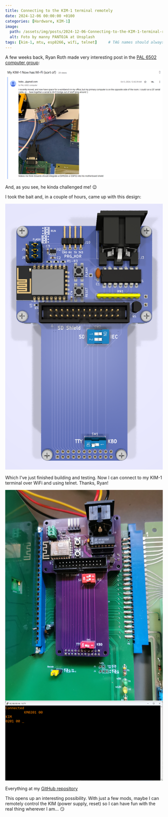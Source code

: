 ```yaml
---
title: Connecting to the KIM-1 terminal remotely
date: 2024-12-06 00:00:00 +0100
categories: [Hardware, KIM-1]
image:
  path: /assets/img/posts/2024-12-06-Connecting-to-the-KIM-1-terminal-remotely/preview.png
  alt: Foto by manny PANTOJA at Unsplash
tags: [kim-1, mtu, esp8266, wifi, telnet]     # TAG names should always be lowercase
---
```

A few weeks back, Ryan Roth made very interesting post in the [PAL 6502 computer group](https://groups.google.com/g/pal6502):

![img-description](/assets/img/posts/2024-12-06-Connecting-to-the-KIM-1-terminal-remotely/group-post.png)

And, as you see, he kinda challenged me! :wink:

I took the bait and, in a couple of hours, came up with this design:

![img-description](/assets/img/posts/2024-12-06-Connecting-to-the-KIM-1-terminal-remotely/kim-1-aux-card-esp.png)

Which I've just finished building and testing. Now I can connect to my KIM-1 terminal over WiFi and using telnet. Thanks, Ryan!

![img-description](/assets/img/posts/2024-12-06-Connecting-to-the-KIM-1-terminal-remotely/card-installed.jpg)
![img-description](/assets/img/posts/2024-12-06-Connecting-to-the-KIM-1-terminal-remotely/connected.png)

Everything at my [GitHub repository](https://github.com/eduardocasino/kim-1-mtu-motherboard)

This opens up an interesting possibility. With just a few mods, maybe I can remotely control the KIM (power supply, reset) so I can have fun with the real thing wherever I am... :smirk:

<script src="https://giscus.app/client.js"
        data-repo="eduardocasino/eduardocasino.github.io"
        data-repo-id="R_kgDONX03Cg"
        data-category="General"
        data-category-id="DIC_kwDONX03Cs4ClErs"
        data-mapping="pathname"
        data-strict="0"
        data-reactions-enabled="1"
        data-emit-metadata="0"
        data-input-position="bottom"
        data-theme="preferred_color_scheme"
        data-lang="es"
        crossorigin="anonymous"
        async>
</script>
